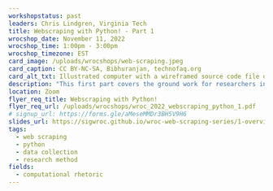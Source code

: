 ```yaml
---
workshopstatus: past
leaders: Chris Lindgren, Virginia Tech
title: Webscraping with Python! - Part 1
wrocshop_date: November 11, 2022
wrocshop_time: 1:00pm - 3:00pm
wrocshop_timezone: EST
card_image: /uploads/wrocshops/web-scraping.jpeg
card_caption: CC BY-NC-SA, Bibhuranjan, technofaq.org
card_alt_txt: Illustrated computer with a wireframed source code file open within a code editor.
description: "This first part covers the ground work for researchers invested in applying scraping as a method for data collection. Topics include: What is scraping? Why is it an important method? Legalities and Ethics. Environment setup."
location: Zoom
flyer_req_title: Webscraping with Python!
flyer_req_url: /uploads/wrocshops/wroc_2022_webscraping_python_1.pdf
# signup_url: https://forms.gle/aMeseMMDr3BH5V9H6
slides_url: https://sigwroc.github.io/wroc-web-scraping-series/1-overview-setup/index.html
tags:
  - web scraping
  - python
  - data collection
  - research method
fields:
  - computational rhetoric
---
```

